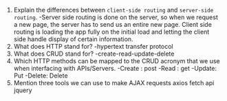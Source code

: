 1.  Explain the differences between `client-side routing` and `server-side routing`.
    -Server side routing is done on the server, so when we request a new page, the server has to send us an entire new page. Client side routing is loading the app fully on the initial load and letting the client side handle display of certain information.
1.  What does HTTP stand for?
    -hypertext transfer protocol 
1.  What does CRUD stand for?
    -create-read-update-delete
1.  Which HTTP methods can be mapped to the CRUD acronym that we use when interfacing with APIs/Servers.
    -Create : post
    -Read : get
    -Update: Put
    -Delete: Delete
1.  Mention three tools we can use to make AJAX requests
axios
fetch
api 
jquery
